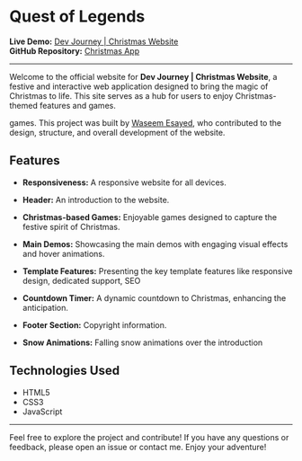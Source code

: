# Quest of Legends

**Live Demo:** [Dev Journey | Christmas Website](https://waseem-esayed.github.io/Internship/Dev%20Journey/Christmas%20App/index.html)  
**GitHub Repository:** [Christmas App](https://github.com/Waseem-Esayed/Internship/tree/main/Dev%20Journey/Christmas%20App)

---

Welcome to the official website for **Dev Journey | Christmas Website**, a festive and interactive web application designed to bring the magic of Christmas to life. This site serves as a hub for users to enjoy Christmas-themed features and games.

games. This project was built by [Waseem Esayed](https://github.com/Waseem-Esayed), who contributed to the design, structure, and overall development of the website.

## Features

- **Responsiveness:** A responsive website for all devices.

- **Header:** An introduction to the website.

- **Christmas-based Games:** Enjoyable games designed to capture the festive spirit of Christmas.

- **Main Demos:** Showcasing the main demos with engaging visual effects and hover animations.

- **Template Features:** Presenting the key template features like responsive design, dedicated support, SEO

- **Countdown Timer:** A dynamic countdown to Christmas, enhancing the anticipation.

- **Footer Section:** Copyright information.

- **Snow Animations:** Falling snow animations over the introduction

## Technologies Used

- HTML5
- CSS3
- JavaScript

---

Feel free to explore the project and contribute! If you have any questions or feedback, please open an issue or contact me. Enjoy your adventure!
